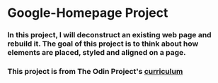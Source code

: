 # Google-Homepage Project
### In this project, I will deconstruct an existing web page and rebuild it. The goal of this project is to think about how elements are placed, styled and aligned on a page.
### This project is from The Odin Project's [curriculum](http://www.theodinproject.com/courses/web-development-101/lessons/html-css)
